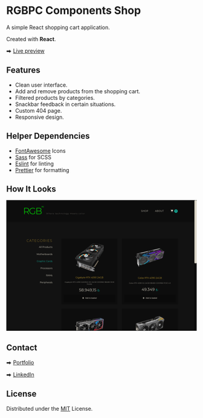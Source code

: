 # RGBPC Components Shop

A simple React shopping cart application.

Created with **React**.

⮕ [Live preview](https://fatiharapoglu.github.io/shop-rgb/)

## Features

-   Clean user interface.
-   Add and remove products from the shopping cart.
-   Filtered products by categories.
-   Snackbar feedback in certain situations.
-   Custom 404 page.
-   Responsive design.

## Helper Dependencies

-   [FontAwesome](https://fontawesome.com/) Icons
-   [Sass](https://sass-lang.com/) for SCSS
-   [Eslint](https://eslint.org/) for linting
-   [Prettier](https://prettier.io/) for formatting

## How It Looks

![ss](./src/assets/readme.png)

## Contact

⮕ [Portfolio](https://fatiharapoglu.dev)

⮕ [LinkedIn](https://www.linkedin.com/in/fatiharapoglu/)

## License

Distributed under the [MIT](https://choosealicense.com/licenses/mit/) License.
